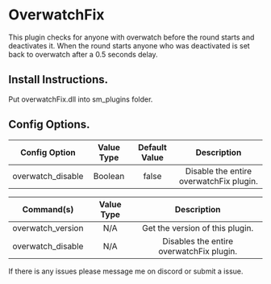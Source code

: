 # OverwatchFix
This plugin checks for anyone with overwatch before the round starts and deactivates it. When the round starts anyone who was deactivated is set back to overwatch after a 0.5 seconds delay.

## Install Instructions.
Put overwatchFix.dll into sm_plugins folder.


## Config Options.
| Config Option              | Value Type      | Default Value | Description |
|   :---:                    |     :---:       |    :---:      |    :---:    |
| overwatch_disable          | Boolean         | false         | Disable the entire overwatchFix plugin. |

| Command(s)                 | Value Type      | Description                              |
|   :---:                    |     :---:       |    :---:                                 |
| overwatch_version          | N/A             | Get the version of this plugin.          |
| overwatch_disable          | N/A             | Disables the entire overwatchFix plugin. |

If there is any issues please message me on discord or submit a issue.
